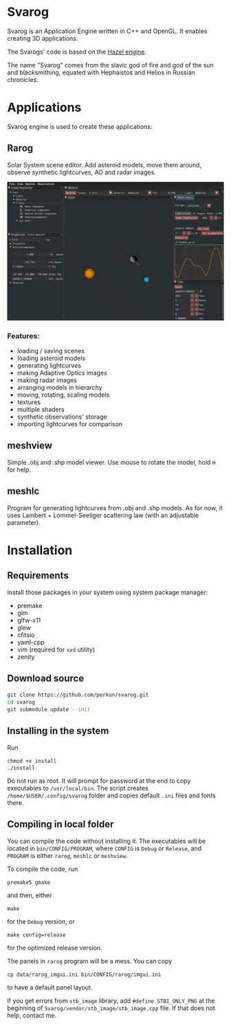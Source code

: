 # Svarog

Svarog is an Application Engine written in C++ and OpenGL. It enables creating
3D applications.

The Svarogs' code is based on the [Hazel engine](https://github.com/TheCherno/Hazel).

The name "Svarog" comes from the slavic god of fire and god of the sun and
blacksmithing, equated with Hephaistos and Helios in Russian chronicles.


# Applications

Svarog engine is used to create these applications:

## Rarog

Solar System scene editor. Add asteroid models, move them around, observe
synthetic lightcurves, AO and radar images.

![screen](svarog.png)

### Features:

* loading / saving scenes
* loading asteroid models
* generating lightcurves
* making Adaptive Optics images
* making radar images
* arranging models in hierarchy
* moving, rotating, scaling models
* textures
* multiple shaders
* synthetic observations' storage
* importing lightcurves for comparison

## meshview

Simple .obj and .shp model viewer. Use mouse to rotate the model, hold `H` for
help.

## meshlc

Program for generating lightcurves from .obj and .shp models. As for now, it
uses Lambert + Lommel-Seeliger scattering law (with an adjustable parameter).



# Installation

## Requirements

Install those packages in your system using system package manager:

* premake
* glm
* glfw-x11
* glew
* cfitsio
* yaml-cpp
* vim (required for `xxd` utility)
* zenity

## Download source

```bash
git clone https://github.com/perkun/svarog.git
cd svarog
git submodule update --init
```

## Installing in the system

Run
```
chmod +x install
./install
```

Do not run as root. It will prompt for password at the end to copy executables
to `/usr/local/bin`. The script creates `/home/$USER/.config/svarog` folder and
copies default `.ini` files and fonts there.

## Compiling in local folder

You can compile the code without installing it. The executables will be located
in `bin/CONFIG/PROGRAM`, where `CONFIG` is `Debug` or `Release`, and `PROGRAM` is
either `rarog`, `meshlc` or `meshview`.

To compile the code, run

```bash
premake5 gmake
```
and then, either
```
make
```
for the `Debug` version, or
```
make config=release
```
for the optimized release version.

The panels in `rarog` program will be a mess. You can copy
```
cp data/rarog_imgui.ini bin/CONFIG/rarog/imgui.ini
```
to have a default panel layout.


If you get errors from `stb_image` library, add `#define STBI_ONLY_PNG` at the
beginning of `Svarog/vendor/stb_image/stb_image.cpp` file. If that does not
help, contact me.





